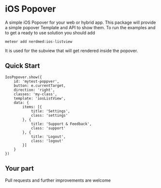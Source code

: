 # iOS Popover

A simple iOS Popover for your web or hybrid app.
This package will provide a simple popover Template and API to show them.
To run the examples and to get a ready to use solution you should add 

	meteor add nerdmed:ios-listview

It is used for the subview that will get rendered inside the popover.


## Quick Start

	IosPopover.show({
	    id: 'mytest-poppver',
	    button: e.currentTarget,
	    direction: 'right',
	    classes: 'my-class',
	    template: 'iosListView',
	    data: {
	        items: [{
	            title: 'Settings',
	            class: 'settings'
	        }, {
	            title: 'Support & Feedback',
	            class: 'support'
	        }, {
	            title: 'Logout',
	            class: 'logout'
	        }]
	    }
	})


## Your part

Pull requests and further improvements are welcome